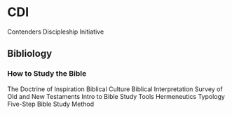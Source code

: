 # CDI
Contenders Discipleship Initiative

## Bibliology
### How to Study the Bible

The Doctrine of Inspiration
Biblical Culture
Biblical Interpretation
Survey of Old and New Testaments
Intro to Bible Study Tools
Hermeneutics
Typology
Five-Step Bible Study Method
